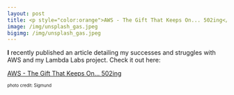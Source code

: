 ```yaml
---
layout: post
title: <p style="color:orange">AWS - The Gift That Keeps On... 502ing</p>
image: /img/unsplash_gas.jpeg
bigimg: /img/unsplash_gas.jpeg
---
```


<b>I</b> recently published an article detailing my successes and struggles with AWS and my Lambda Labs project. Check it out here:



<a href="https://roblecheminant.medium.com/lambda-and-aws-e7e25cd4cdfd">AWS - The Gift That Keeps On... 502ing</a>


<sup><sub>photo credit: Sigmund</sup></sub>
